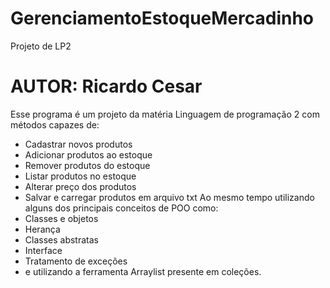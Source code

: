 # GerenciamentoEstoqueMercadinho
Projeto de LP2
# AUTOR: Ricardo Cesar 
Esse programa é um projeto da matéria Linguagem de programação 2 com métodos capazes de:
* Cadastrar novos produtos
* Adicionar produtos ao estoque
* Remover produtos do estoque
* Listar produtos no estoque
* Alterar preço dos produtos
* Salvar e carregar produtos em arquivo txt
Ao mesmo tempo utilizando alguns dos principais conceitos de POO como:
* Classes e objetos
* Herança
* Classes abstratas
* Interface
* Tratamento de exceções
* e utilizando a ferramenta Arraylist presente em coleções.
